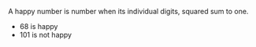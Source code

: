 A happy number is number when its individual digits, squared sum to one.
 - 68 is happy
 - 101 is not happy